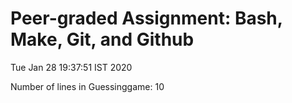 # Peer-graded Assignment: Bash, Make, Git, and Github #

Tue Jan 28 19:37:51 IST 2020

Number of lines in Guessinggame: 
10
